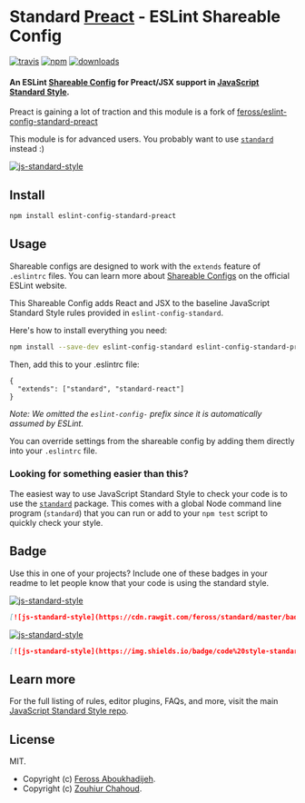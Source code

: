# Standard [Preact](https://preactjs.com/) - ESLint Shareable Config
[![travis][travis-image]][travis-url]
[![npm][npm-image]][npm-url]
[![downloads][downloads-image]][downloads-url]

[travis-image]: https://travis-ci.org/zouhir/eslint-config-standard-preact.svg?branch=master
[travis-url]: https://travis-ci.org/zouhir/eslint-config-standard-preact
[npm-image]: https://img.shields.io/npm/v/eslint-config-standard-preact.svg
[npm-url]: https://npmjs.org/package/eslint-config-standard-preact
[downloads-image]: https://img.shields.io/npm/dm/eslint-config-standard-preact.svg
[downloads-url]: https://npmjs.org/package/eslint-config-standard-preact

#### An ESLint [Shareable Config](http://eslint.org/docs/developer-guide/shareable-configs) for Preact/JSX support in [JavaScript Standard Style](https://github.com/feross/standard).

Preact is gaining a lot of traction and this module is a fork of [feross/eslint-config-standard-preact](https://github.com/feross/eslint-config-standard-react)

This module is for advanced users. You probably want to use [`standard`](https://github.com/feross/standard) instead :)

[![js-standard-style](https://cdn.rawgit.com/feross/standard/master/badge.svg)](https://github.com/feross/standard)

## Install

```bash
npm install eslint-config-standard-preact
```

## Usage

Shareable configs are designed to work with the `extends` feature of `.eslintrc` files.
You can learn more about
[Shareable Configs](http://eslint.org/docs/developer-guide/shareable-configs) on the
official ESLint website.

This Shareable Config adds React and JSX to the baseline JavaScript Standard Style rules
provided in `eslint-config-standard`.

Here's how to install everything you need:

```bash
npm install --save-dev eslint-config-standard eslint-config-standard-preact eslint-plugin-promise eslint-plugin-react eslint-plugin-standard
```

Then, add this to your .eslintrc file:

```
{
  "extends": ["standard", "standard-react"]
}
```

*Note: We omitted the `eslint-config-` prefix since it is automatically assumed by ESLint.*

You can override settings from the shareable config by adding them directly into your
`.eslintrc` file.

### Looking for something easier than this?

The easiest way to use JavaScript Standard Style to check your code is to use the
[`standard`](https://github.com/feross/standard) package. This comes with a global
Node command line program (`standard`) that you can run or add to your `npm test` script
to quickly check your style.

## Badge

Use this in one of your projects? Include one of these badges in your readme to
let people know that your code is using the standard style.

[![js-standard-style](https://cdn.rawgit.com/feross/standard/master/badge.svg)](https://github.com/feross/standard)

```markdown
[![js-standard-style](https://cdn.rawgit.com/feross/standard/master/badge.svg)](https://github.com/feross/standard)
```

[![js-standard-style](https://img.shields.io/badge/code%20style-standard-brightgreen.svg)](https://github.com/feross/standard)

```markdown
[![js-standard-style](https://img.shields.io/badge/code%20style-standard-brightgreen.svg)](https://github.com/feross/standard)
```

## Learn more

For the full listing of rules, editor plugins, FAQs, and more, visit the main
[JavaScript Standard Style repo](https://github.com/feross/standard).

## License

MIT.
- Copyright (c) [Feross Aboukhadijeh](http://feross.org).
- Copyright (c) [Zouhiur Chahoud](http://twitter.com/_zouhir).

